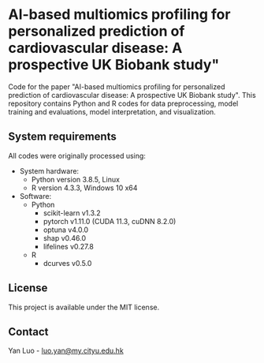 # AI-based multiomics profiling for personalized prediction of cardiovascular disease: A prospective UK Biobank study"

Code for the paper "AI-based multiomics profiling for personalized prediction of cardiovascular disease: A prospective UK Biobank study". This repository contains Python and R codes for data preprocessing, model training and evaluations, model interpretation, and visualization.

## System requirements
All codes were originally processed using:

- System hardware:
  - Python version 3.8.5, Linux
  - R version 4.3.3, Windows 10 x64
&nbsp;
- Software:
  - Python
    - scikit-learn v1.3.2
    - pytorch v1.11.0 (CUDA 11.3, cuDNN 8.2.0)
    - optuna v4.0.0
    - shap v0.46.0
    - lifelines v0.27.8
  - R
    - dcurves v0.5.0

## License
This project is available under the MIT license.

## Contact
Yan Luo - luo.yan@my.cityu.edu.hk